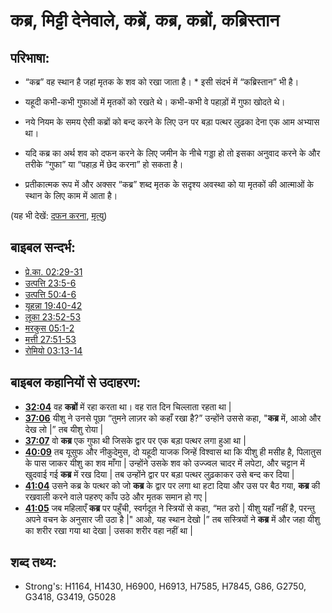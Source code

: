 # कब्र, मिट्टी देनेवाले, कब्रें, कब्र, कब्रों, कब्रिस्तान #

## परिभाषा: ##

* “कब्र” वह स्थान है जहां मृतक के शव को रखा जाता है। * इसी संदर्भ में “कब्रिस्तान” भी है।

* यहूदी कभी-कभी गुफाओं में मृतकों को रखते थे। कभी-कभी वे पहाड़ों में गुफा खोदते थे।
* नये नियम के समय ऐसी कब्रों को बन्द करने के लिए उन पर बड़ा पत्थर लुढ़का देना एक आम अभ्यास था।
* यदि कब्र का अर्थ शव को दफन करने के लिए जमीन के नीचे गड्डा हो तो इसका अनुवाद करने के और तरीके “गुफा” या “पहाड़ में छेद करना” हो सकता है।
* प्रतीकात्मक रूप में और अक्सर “कब्र” शब्द मृतक के सदृश्य अवस्था को या मृतकों की आत्माओं के स्थान के लिए काम में आता है।

(यह भी देखें: [दफन करना](../other/bury.md), [मृत्यु](../other/death.md))

## बाइबल सन्दर्भ: ##

* [प्रे.का. 02:29-31](rc://en/tn/help/act/02/29)
* [उत्पत्ति 23:5-6](rc://en/tn/help/gen/23/05)
* [उत्पत्ति 50:4-6](rc://en/tn/help/gen/50/04)
* [यूहन्ना 19:40-42](rc://en/tn/help/jhn/19/40)
* [लूका 23:52-53](rc://en/tn/help/luk/23/52)
* [मरकुस 05:1-2](rc://en/tn/help/mrk/05/01)
* [मत्ती 27:51-53](rc://en/tn/help/mat/27/51)
* [रोमियो 03:13-14](rc://en/tn/help/rom/03/13)

## बाइबल कहानियों से उदाहरण: ##

* __[32:04](rc://en/tn/help/obs/32/04)__ वह __कब्रों__ में रहा करता था। वह रात दिन चिल्लाता रहता था |
* __[37:06](rc://en/tn/help/obs/37/06)__  यीशु ने उनसे पूछा “तुमने लाज़र को कहाँ रखा है?” उन्होंने उससे कहा, "__कब्र__ में, आओ और देख लो |” तब यीशु रोया |
* __[37:07](rc://en/tn/help/obs/37/07)__ वो __कब्र__ एक गुफा थी जिसके द्वार पर एक बड़ा पत्थर लगा हुआ था |
* __[40:09](rc://en/tn/help/obs/40/09)__ तब यूसुफ और नीकुदेमुस, दो यहूदी याजक जिन्हें विश्वास था कि यीशु ही मसीह है, पिलातुस के पास जाकर यीशु का शव माँगा | उन्होंने उसके शव को उज्ज्वल चादर में लपेटा, और चट्टान में खुदवाई गई __कब्र__ में रख दिया | तब उन्होंने द्वार पर बड़ा पत्थर लुढ़काकर उसे बन्द कर दिया |
* __[41:04](rc://en/tn/help/obs/41/04)__ उसने कब्र के पत्थर को जो __कब्र__ के द्वार पर लगा था हटा दिया और उस पर बैठ गया, __कब्र__ की रखवाली करने वाले पहरुए काँप उठे और मृतक समान हो गए |
* __[41:05](rc://en/tn/help/obs/41/05)__ जब महिलाएँ __कब्र__ पर पहुँची, स्वर्गदूत ने स्त्रियों से कहा, “मत डरो | यीशु यहाँ नहीं है, परन्तु अपने वचन के अनुसार जी उठा है |" आओ, यह स्थान देखो |” तब सस्त्रियों ने __कब्र__ में और जहा यीशु का शरीर रखा गया था देखा | उसका शरीर वहा नहीं था |

## शब्द तथ्य: ##

* Strong's: H1164, H1430, H6900, H6913, H7585, H7845, G86, G2750, G3418, G3419, G5028
